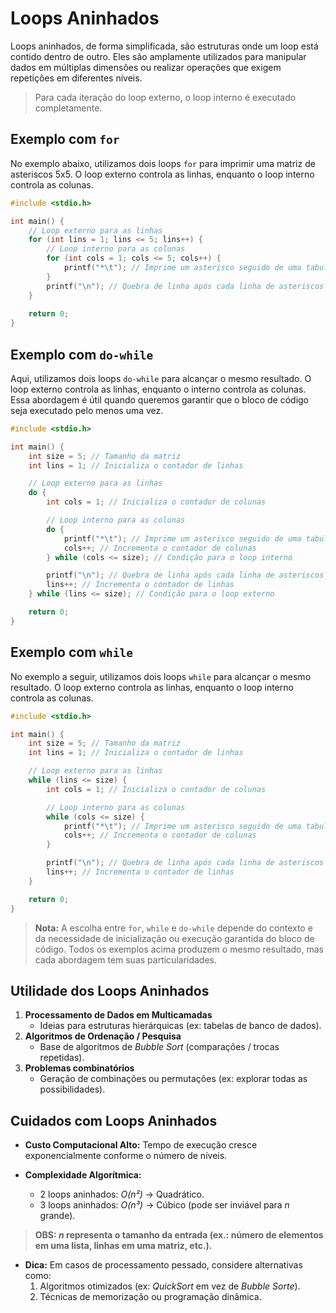 # Loops Aninhados

Loops aninhados, de forma simplificada, são estruturas onde um loop está contido dentro de outro. Eles são amplamente utilizados para manipular dados em múltiplas dimensões ou realizar operações que exigem repetições em diferentes níveis.

> Para cada iteração do loop externo, o loop interno é executado completamente.

## Exemplo com `for`

No exemplo abaixo, utilizamos dois loops `for` para imprimir uma matriz de asteriscos 5x5. O loop externo controla as linhas, enquanto o loop interno controla as colunas.

```c
#include <stdio.h>

int main() {
    // Loop externo para as linhas
    for (int lins = 1; lins <= 5; lins++) {
        // Loop interno para as colunas
        for (int cols = 1; cols <= 5; cols++) {
            printf("*\t"); // Imprime um asterisco seguido de uma tabulação
        }
        printf("\n"); // Quebra de linha após cada linha de asteriscos
    }
    
    return 0;
}
```

## Exemplo com `do-while`

Aqui, utilizamos dois loops `do-while` para alcançar o mesmo resultado. O loop externo controla as linhas, enquanto o interno controla as colunas. Essa abordagem é útil quando queremos garantir que o bloco de código seja executado pelo menos uma vez.

```c
#include <stdio.h>

int main() {
    int size = 5; // Tamanho da matriz
    int lins = 1; // Inicializa o contador de linhas

    // Loop externo para as linhas
    do {
        int cols = 1; // Inicializa o contador de colunas

        // Loop interno para as colunas
        do {
            printf("*\t"); // Imprime um asterisco seguido de uma tabulação
            cols++; // Incrementa o contador de colunas
        } while (cols <= size); // Condição para o loop interno

        printf("\n"); // Quebra de linha após cada linha de asteriscos
        lins++; // Incrementa o contador de linhas
    } while (lins <= size); // Condição para o loop externo

    return 0;
}
```

## Exemplo com `while`

No exemplo a seguir, utilizamos dois loops `while` para alcançar o mesmo resultado. O loop externo controla as linhas, enquanto o loop interno controla as colunas.

```c
#include <stdio.h>

int main() {
    int size = 5; // Tamanho da matriz
    int lins = 1; // Inicializa o contador de linhas

    // Loop externo para as linhas
    while (lins <= size) {
        int cols = 1; // Inicializa o contador de colunas

        // Loop interno para as colunas
        while (cols <= size) {
            printf("*\t"); // Imprime um asterisco seguido de uma tabulação
            cols++; // Incrementa o contador de colunas
        }

        printf("\n"); // Quebra de linha após cada linha de asteriscos
        lins++; // Incrementa o contador de linhas
    }

    return 0;
}
```

> **Nota:** A escolha entre `for`, `while` e `do-while` depende do contexto e da necessidade de inicialização ou execução garantida do bloco de código. Todos os exemplos acima produzem o mesmo resultado, mas cada abordagem tem suas particularidades.

## Utilidade dos Loops Aninhados

1. **Processamento de Dados em Multicamadas**
    - Ideias para estruturas hierárquicas (ex: tabelas de banco de dados).
2. **Algoritmos de Ordenação / Pesquisa**
    - Base de algoritmos de *Bubble Sort* (comparações / trocas repetidas). 
3. **Problemas combinatórios**
    - Geração de combinações ou permutações (ex: explorar todas as possibilidades).

## Cuidados com Loops Aninhados

- **Custo Computacional Alto:** Tempo de execução cresce exponencialmente conforme o número de níveis.

- **Complexidade Algorítmica:**
    - 2 loops aninhados: *O(n²)* &rarr; Quadrático.
    - 3 loops aninhados: *O(n³)* &rarr; Cúbico (pode ser inviável para *n* grande).

> **OBS: *n* representa o tamanho da entrada (ex.: número de elementos em uma lista, linhas em uma matriz, etc.).**


 - **Dica:** Em casos de processamento pessado, considere alternativas como:
    1. Algoritmos otimizados (ex: *QuickSort* em vez de *Bubble Sorte*).
    2. Técnicas de memorização ou programação dinâmica.
##